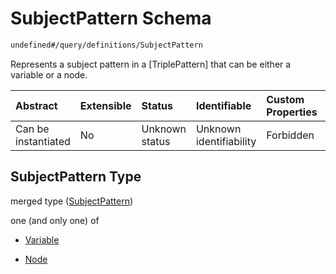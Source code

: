 # SubjectPattern Schema

```txt
undefined#/query/definitions/SubjectPattern
```

Represents a subject pattern in a \[TriplePattern] that can be either a variable or a node.

| Abstract            | Extensible | Status         | Identifiable            | Custom Properties | Additional Properties | Access Restrictions | Defined In                                                                     |
| :------------------ | :--------- | :------------- | :---------------------- | :---------------- | :-------------------- | :------------------ | :----------------------------------------------------------------------------- |
| Can be instantiated | No         | Unknown status | Unknown identifiability | Forbidden         | Allowed               | none                | [okp4-cognitarium.json\*](schema/okp4-cognitarium.json "open original schema") |

## SubjectPattern Type

merged type ([SubjectPattern](okp4-cognitarium-querymsg-definitions-subjectpattern.md))

one (and only one) of

*   [Variable](okp4-cognitarium-querymsg-definitions-subjectpattern-oneof-variable.md "check type definition")

*   [Node](okp4-cognitarium-querymsg-definitions-subjectpattern-oneof-node.md "check type definition")

